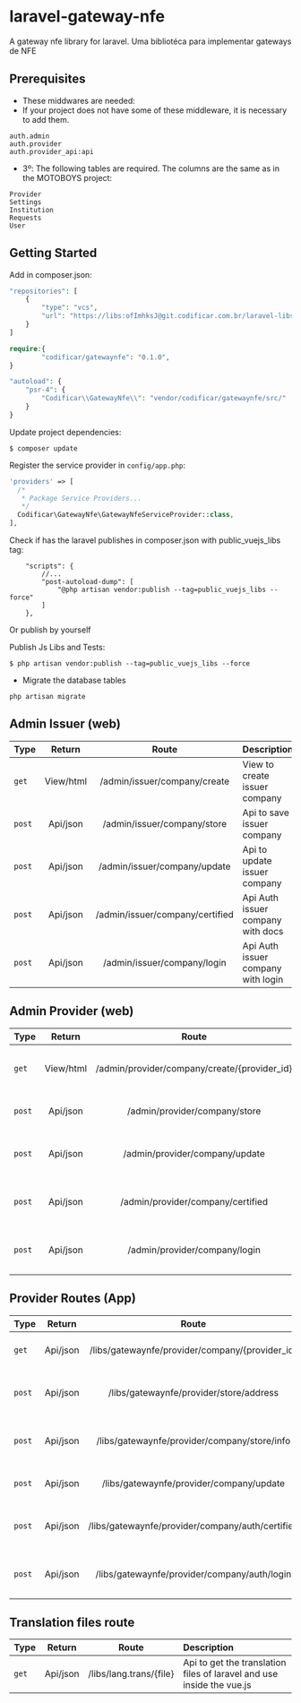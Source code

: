 # laravel-gateway-nfe
A gateway nfe library for laravel.
Uma bibliotéca para implementar gateways de NFE

## Prerequisites

- These middwares are needed:
- If your project does not have some of these middleware, it is necessary to add them.
```
auth.admin
auth.provider
auth.provider_api:api
```
- 3º: The following tables are required. The columns are the same as in the MOTOBOYS project:
```
Provider
Settings
Institution
Requests
User
```

## Getting Started

Add in composer.json:

```php
"repositories": [
    {
        "type": "vcs",
        "url": "https://libs:ofImhksJ@git.codificar.com.br/laravel-libs/laravel-gateway-nfe.git"
    }
]
```

```php
require:{
        "codificar/gatewaynfe": "0.1.0",
}
```

```php
"autoload": {
    "psr-4": {
        "Codificar\\GatewayNfe\\": "vendor/codificar/gatewaynfe/src/"
    }
}
```
Update project dependencies:

```shell
$ composer update
```

Register the service provider in `config/app.php`:

```php
'providers' => [
  /*
   * Package Service Providers...
   */
  Codificar\GatewayNfe\GatewayNfeServiceProvider::class,
],
```


Check if has the laravel publishes in composer.json with public_vuejs_libs tag:

```
    "scripts": {
        //...
		"post-autoload-dump": [
			"@php artisan vendor:publish --tag=public_vuejs_libs --force"
		]
	},
```

Or publish by yourself


Publish Js Libs and Tests:

```shell
$ php artisan vendor:publish --tag=public_vuejs_libs --force
```

- Migrate the database tables

```shell
php artisan migrate
```


## Admin Issuer (web)
| Type  | Return | Route  | Description |
| :------------ |:---------------: |:---------------:| :-----|
| `get` | View/html | /admin/issuer/company/create | View to create issuer company |
| `post` | Api/json |/admin/issuer/company/store | Api to save issuer company | 
| `post` | Api/json | /admin/issuer/company/update | Api to update issuer company | 
| `post` | Api/json | /admin/issuer/company/certified | Api Auth issuer company with docs | 
| `post` | Api/json | /admin/issuer/company/login | Api Auth issuer company with login| 

## Admin Provider (web)
| Type  | Return | Route  | Description |
| :------------ |:---------------: |:---------------:| :-----|
| `get` | View/html | /admin/provider/company/create/{provider_id} | View to create provider company |
| `post` | Api/json |/admin/provider/company/store | Api to save provider company | 
| `post` | Api/json | /admin/provider/company/update | Api to update provider company | 
| `post` | Api/json | /admin/provider/company/certified | Api Auth provider company with docs | 
| `post` | Api/json | /admin/provider/company/login | Api Auth provider company with login| 

## Provider Routes (App)
| Type  | Return | Route  | Description |
| :------------ |:---------------: |:---------------:| :-----|
| `get` | Api/json | /libs/gatewaynfe/provider/company/{provider_id} | Get provider company |
| `post` | Api/json | /libs/gatewaynfe/provider/store/address | Save provider company address |
| `post` | Api/json | /libs/gatewaynfe/provider/company/store/info | Save provider company info |
| `post` | Api/json | /libs/gatewaynfe/provider/company/update | Update provider company |
| `post` | Api/json | /libs/gatewaynfe/provider/company/auth/certified | Auth provider company with docs |
| `post` | Api/json | /libs/gatewaynfe/provider/company/auth/login | Auth provider company with login|

## Translation files route
| Type  | Return | Route  | Description |
| :------------ |:---------------: |:---------------:| :-----|
| `get` | Api/json | /libs/lang.trans/{file} | Api to get the translation files of laravel and use inside the vue.js |
